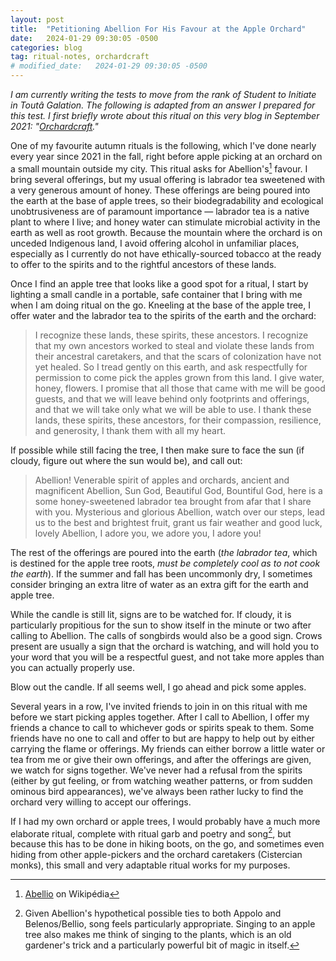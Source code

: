 ```yaml
---
layout: post
title:  "Petitioning Abellion For His Favour at the Apple Orchard"
date:   2024-01-29 09:30:05 -0500
categories: blog
tag: ritual-notes, orchardcraft
# modified_date:   2024-01-29 09:30:05 -0500
---
```


<em>I am currently writing the tests to move from the rank of Student to Initiate in Toutâ Galation. The following is adapted from an answer I prepared for this test. I first briefly wrote about this ritual on this very blog in September 2021: "<a href="/blog/2021/09/20/orchardcraft.html">Orchardcraft</a>."</em>

One of my favourite autumn rituals is the following, which I've done nearly every year since 2021 in the fall, right before apple picking at an orchard on a small mountain outside my city. This ritual asks for Abellion's[^1] favour. I bring several offerings, but my usual offering is labrador tea sweetened with a very generous amount of honey. These offerings are being poured into the earth at the base of apple trees, so their biodegradability and ecological unobtrusiveness are of paramount importance — labrador tea is a native plant to where I live; and honey water can stimulate microbial activity in the earth as well as root growth. Because the mountain where the orchard is on unceded Indigenous land, I avoid offering alcohol in unfamiliar places, especially as I currently do not have ethically-sourced tobacco at the ready to offer to the spirits and to the rightful ancestors of these lands.

[^1]: [Abellio](https://fr.wikipedia.org/wiki/Abellio) on Wikipédia

Once I find an apple tree that looks like a good spot for a ritual, I start by lighting a small candle in a portable, safe container that I bring with me when I am doing ritual on the go. Kneeling at the base of the apple tree, I offer water and the labrador tea to the spirits of the earth and the orchard: 

> I recognize these lands, these spirits, these ancestors. I recognize that my own ancestors worked to steal and violate these lands from their ancestral caretakers, and that the scars of colonization have not yet healed. So I tread gently on this earth, and ask respectfully for permission to come pick the apples grown from this land. I give water, honey, flowers. I promise that all those that came with me will be good guests, and that we will leave behind only footprints and offerings, and that we will take only what we will be able to use. I thank these lands, these spirits, these ancestors, for their compassion, resilience, and generosity, I thank them with all my heart.

If possible while still facing the tree, I then make sure to face the sun (if cloudy, figure out where the sun would be), and call out:

> Abellion! Venerable spirit of apples and orchards, ancient and magnificent Abellion, Sun God, Beautiful God, Bountiful God, here is a some honey-sweetened labrador tea brought from afar that I share with you. Mysterious and glorious Abellion, watch over our steps, lead us to the best and brightest fruit, grant us fair weather and good luck, lovely Abellion, I adore you, we adore you, I adore you!

The rest of the offerings are poured into the earth (*the labrador tea*, which is destined for the apple tree roots, *must be completely cool as to not cook the earth*). If the summer and fall has been uncommonly dry, I sometimes consider bringing an extra litre of water as an extra gift for the earth and apple tree.

While the candle is still lit, signs are to be watched for. If cloudy, it is particularly propitious for the sun to show itself in the minute or two after calling to Abellion. The calls of songbirds would also be a good sign. Crows present are usually a sign that the orchard is watching, and will hold you to your word that you will be a respectful guest, and not take more apples than you can actually properly use.

Blow out the candle. If all seems well, I go ahead and pick some apples.

Several years in a row, I've invited friends to join in on this ritual with me before we start picking apples together. After I call to Abellion, I offer my friends a chance to call to whichever gods or spirits speak to them. Some friends have no one to call and offer to but are happy to help out by either carrying the flame or offerings. My friends can either borrow a little water or tea from me or give their own offerings, and after the offerings are given, we watch for signs together. We've never had a refusal from the spirits (either by gut feeling, or from watching weather patterns, or from sudden ominous bird appearances), we've always been rather lucky to find the orchard very willing to accept our offerings.

If I had my own orchard or apple trees, I would probably have a much more elaborate ritual, complete with ritual garb and poetry and song[^2], but because this has to be done in hiking boots, on the go, and sometimes even hiding from other apple-pickers and the orchard caretakers (Cistercian monks), this small and very adaptable ritual works for my purposes. 

[^2]:  Given Abellion's hypothetical possible ties to both Appolo and Belenos/Bellio, song feels particularly appropriate. Singing to an apple tree also makes me think of singing to the plants, which is an old gardener's trick and a particularly powerful bit of magic in itself. 